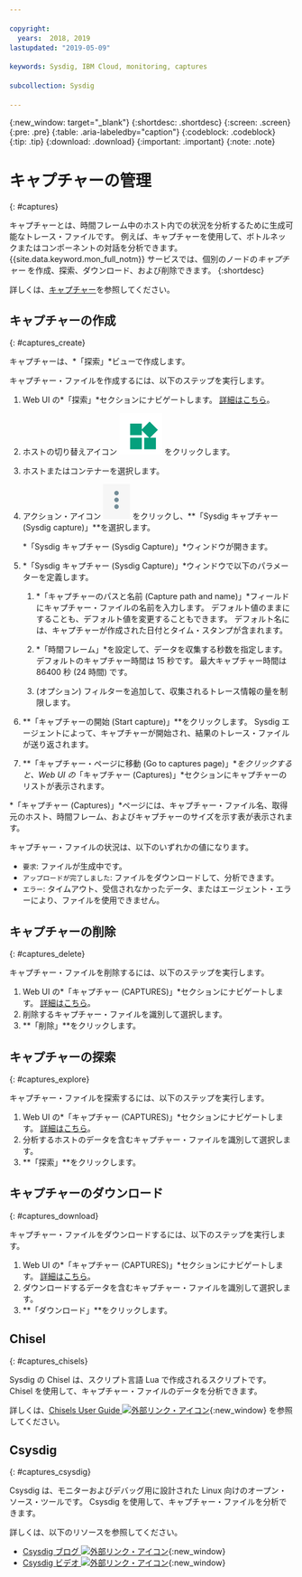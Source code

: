 ```yaml
---

copyright:
  years:  2018, 2019
lastupdated: "2019-05-09"

keywords: Sysdig, IBM Cloud, monitoring, captures

subcollection: Sysdig

---
```


{:new_window: target="_blank"}
{:shortdesc: .shortdesc}
{:screen: .screen}
{:pre: .pre}
{:table: .aria-labeledby="caption"}
{:codeblock: .codeblock}
{:tip: .tip}
{:download: .download}
{:important: .important}
{:note: .note}

# キャプチャーの管理
{: #captures}

キャプチャーとは、時間フレーム中のホスト内での状況を分析するために生成可能なトレース・ファイルです。 例えば、キャプチャーを使用して、ボトルネックまたはコンポーネントの対話を分析できます。 {{site.data.keyword.mon_full_notm}} サービスでは、個別のノードの*キャプチャー* を作成、探索、ダウンロード、および削除できます。 
{:shortdesc}

詳しくは、[キャプチャー](/docs/services/Monitoring-with-Sysdig?topic=Sysdig-captures#captures)を参照してください。


## キャプチャーの作成
{: #captures_create}

キャプチャーは、*「探索」*ビューで作成します。

キャプチャー・ファイルを作成するには、以下のステップを実行します。

1. Web UI の*「探索」*セクションにナビゲートします。 [詳細はこちら](/docs/services/Monitoring-with-Sysdig?topic=Sysdig-launch#launch)。

2. ホストの切り替えアイコン ![ホストの切り替えアイコン](images/switch_hosts.png) をクリックします。

3. ホストまたはコンテナーを選択します。

4. アクション・アイコン ![3 つのドットのアイコン](images/actions.png) をクリックし、**「Sysdig キャプチャー (Sysdig capture)」**を選択します。

    *「Sysdig キャプチャー (Sysdig Capture)」*ウィンドウが開きます。

5. *「Sysdig キャプチャー (Sysdig Capture)」*ウィンドウで以下のパラメーターを定義します。

    1. *「キャプチャーのパスと名前 (Capture path and name)」*フィールドにキャプチャー・ファイルの名前を入力します。 デフォルト値のままにすることも、デフォルト値を変更することもできます。 デフォルト名には、キャプチャーが作成された日付とタイム・スタンプが含まれます。 

    2. *「時間フレーム」*を設定して、データを収集する秒数を指定します。 デフォルトのキャプチャー時間は 15 秒です。 最大キャプチャー時間は 86400 秒 (24 時間) です。 

    3. (オプション) フィルターを追加して、収集されるトレース情報の量を制限します。 

6. **「キャプチャーの開始 (Start capture)」**をクリックします。 Sysdig エージェントによって、キャプチャーが開始され、結果のトレース・ファイルが送り返されます。 

7. **「キャプチャー・ページに移動 (Go to captures page)」**をクリックすると、Web UI の*「キャプチャー (Captures)」*セクションにキャプチャーのリストが表示されます。 

*「キャプチャー (Captures)」*ページには、キャプチャー・ファイル名、取得元のホスト、時間フレーム、およびキャプチャーのサイズを示す表が表示されます。 

キャプチャー・ファイルの状況は、以下のいずれかの値になります。
* `要求`: ファイルが生成中です。
* `アップロードが完了しました`: ファイルをダウンロードして、分析できます。
* `エラー`: タイムアウト、受信されなかったデータ、またはエージェント・エラーにより、ファイルを使用できません。



## キャプチャーの削除
{: #captures_delete}

キャプチャー・ファイルを削除するには、以下のステップを実行します。

1. Web UI の*「キャプチャー (CAPTURES)」*セクションにナビゲートします。 [詳細はこちら](/docs/services/Monitoring-with-Sysdig?topic=Sysdig-launch#launch)。
2. 削除するキャプチャー・ファイルを識別して選択します。
3. **「削除」**をクリックします。



## キャプチャーの探索
{: #captures_explore}

キャプチャー・ファイルを探索するには、以下のステップを実行します。

1. Web UI の*「キャプチャー (CAPTURES)」*セクションにナビゲートします。 [詳細はこちら](/docs/services/Monitoring-with-Sysdig?topic=Sysdig-launch#launch)。
2. 分析するホストのデータを含むキャプチャー・ファイルを識別して選択します。
3. **「探索」**をクリックします。



## キャプチャーのダウンロード
{: #captures_download}

キャプチャー・ファイルをダウンロードするには、以下のステップを実行します。

1. Web UI の*「キャプチャー (CAPTURES)」*セクションにナビゲートします。 [詳細はこちら](/docs/services/Monitoring-with-Sysdig?topic=Sysdig-launch#launch)。
2. ダウンロードするデータを含むキャプチャー・ファイルを識別して選択します。
3. **「ダウンロード」**をクリックします。


## Chisel
{: #captures_chisels}

Sysdig の Chisel は、スクリプト言語 Lua で作成されるスクリプトです。 Chisel を使用して、キャプチャー・ファイルのデータを分析できます。 

詳しくは、[Chisels User Guide ![外部リンク・アイコン](../../icons/launch-glyph.svg "外部リンク・アイコン")](https://github.com/draios/sysdig/wiki/Chisels-User-Guide){:new_window} を参照してください。



## Csysdig
{: #captures_csysdig}

Csysdig は、モニターおよびデバッグ用に設計された Linux 向けのオープン・ソース・ツールです。 Csysdig を使用して、キャプチャー・ファイルを分析できます。 

詳しくは、以下のリソースを参照してください。
* [Csysdig ブログ ![外部リンク・アイコン](../../icons/launch-glyph.svg "外部リンク・アイコン")](https://sysdig.com/blog/csysdig-explained-visually/){:new_window}
* [Csysdig ビデオ ![外部リンク・アイコン](../../icons/launch-glyph.svg "外部リンク・アイコン")](https://www.youtube.com/watch?v=UJ4wVrbP-Q8){:new_window}


